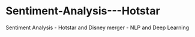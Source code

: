 # Sentiment-Analysis---Hotstar
Sentiment Analysis - Hotstar and Disney merger - NLP and Deep Learning
